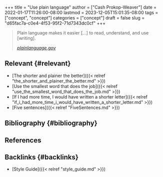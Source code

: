 +++
title = "Use plain language"
author = ["Cash Prokop-Weaver"]
date = 2022-01-17T11:26:00-08:00
lastmod = 2023-12-05T15:01:35-08:00
tags = ["concept", "concept"]
categories = ["concept"]
draft = false
slug = "d65fac7a-c0e4-4f53-95f2-71d7343dc0cf"
+++

> Plain language makes it easier [...] to read, understand, and use [writing].
>
> _[plainlanguage.gov](https://www.plainlanguage.gov/)_


## Relevant {#relevant}

-   [The shorter and plainer the better]({{< relref "the_shorter_and_plainer_the_better.md" >}})
-   [Use the smallest word that does the job]({{< relref "use_the_smallest_word_that_does_the_job.md" >}})
-   [If I had more time, I would have written a shorter letter]({{< relref "if_i_had_more_time_i_would_have_written_a_shorter_letter.md" >}})
-   [Five sentences]({{< relref "FiveSentences.md" >}})


## Bibliography {#bibliography}

## References

<style>.csl-entry{text-indent: -1.5em; margin-left: 1.5em;}</style><div class="csl-bib-body">
</div>


## Backlinks {#backlinks}

-   [Style Guide]({{< relref "style_guide.md" >}})
